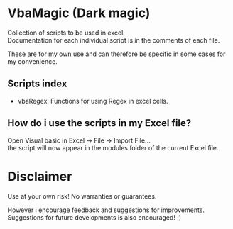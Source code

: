 # VbaMagic (Dark magic)

Collection of scripts to be used in excel.\
Documentation for each individual script is in the comments of each file.

These are for my own use and can therefore be specific in some cases for my convenience.

## Scripts index
- vbaRegex: Functions for using Regex in excel cells.

## How do i use the scripts in my Excel file?
Open Visual basic in Excel -> File -> Import File...\
the script will now appear in the modules folder of the current Excel file.

# Disclaimer
Use at your own risk! No warranties or guarantees. 

However i encourage feedback and suggestions for improvements.\
Suggestions for future developments is also encouraged! :)
